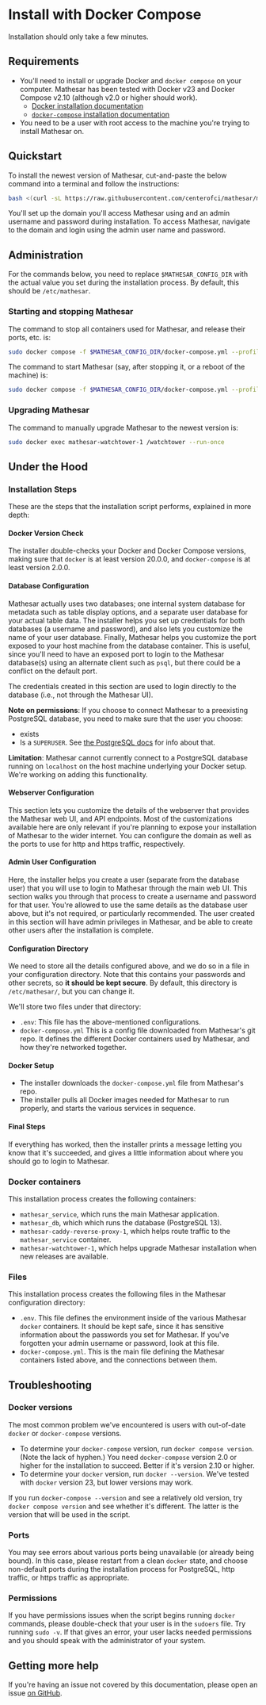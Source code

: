 # Install with Docker Compose

Installation should only take a few minutes.

## Requirements
- You'll need to install or upgrade Docker and `docker compose` on your computer. Mathesar has been tested with Docker v23 and Docker Compose v2.10 (although v2.0 or higher should work).
    - [Docker installation documentation](https://docs.docker.com/desktop/)
    - [`docker-compose` installation documentation](https://docs.docker.com/compose/install/)
- You need to be a user with root access to the machine you're trying to install Mathesar on.

## Quickstart
To install the newest version of Mathesar, cut-and-paste the below command into a terminal and follow the instructions:

```sh
bash <(curl -sL https://raw.githubusercontent.com/centerofci/mathesar/master/install.sh)
```

You'll set up the domain you'll access Mathesar using and an admin username and password during installation. To access Mathesar, navigate to the domain and login using the admin user name and password.

## Administration

For the commands below, you need to replace `$MATHESAR_CONFIG_DIR` with the actual value you set during the installation process. By default, this should be `/etc/mathesar`.

### Starting and stopping Mathesar

The command to stop all containers used for Mathesar, and release their ports, etc. is:
```sh
sudo docker compose -f $MATHESAR_CONFIG_DIR/docker-compose.yml --profile prod down
```

The command to start Mathesar (say, after stopping it, or a reboot of the machine) is:
```sh
sudo docker compose -f $MATHESAR_CONFIG_DIR/docker-compose.yml --profile prod up
```

### Upgrading Mathesar
The command to manually upgrade Mathesar to the newest version is:

```sh
sudo docker exec mathesar-watchtower-1 /watchtower --run-once
```

## Under the Hood

### Installation Steps
These are the steps that the installation script performs, explained in more depth:

#### Docker Version Check

The installer double-checks your Docker and Docker Compose versions, making sure that `docker` is at least version 20.0.0, and `docker-compose` is at least version 2.0.0.

#### Database Configuration
   
Mathesar actually uses two databases; one internal system database for metadata such as table display options, and a separate user database for your actual table data. The installer helps you set up credentials for both databases (a username and password), and also lets you customize the name of your user database. Finally, Mathesar helps you customize the port exposed to your host machine from the database container. This is useful, since you'll need to have an exposed port to login to the Mathesar database(s) using an alternate client such as `psql`, but there could be a conflict on the default port. 

The credentials created in this section are used to login directly to the database (i.e., not through the Mathesar UI).

**Note on permissions**: If you choose to connect Mathesar to a preexisting PostgreSQL database, you need to make sure that the user you choose:
- exists
- Is a `SUPERUSER`. See [the PostgreSQL docs](https://www.postgresql.org/docs/13/sql-createrole.html) for info about that.

**Limitation**: Mathesar cannot currently connect to a PostgreSQL database running on `localhost` on the host machine underlying your Docker setup. We're working on adding this functionality.
#### Webserver Configuration

This section lets you customize the details of the webserver that provides the Mathesar web UI, and API endpoints. Most of the customizations available here are only relevant if you're planning to expose your installation of Mathesar to the wider internet. You can configure the domain as well as the ports to use for http and https traffic, respectively.
   
#### Admin User Configuration

Here, the installer helps you create a user (separate from the database user) that you will use to login to Mathesar through the main web UI. This section walks you through that process to create a username and password for that user. You're allowed to use the same details as the database user above, but it's not required, or particularly recommended. The user created in this section will have admin privileges in Mathesar, and be able to create other users after the installation is complete.

#### Configuration Directory

We need to store all the details configured above, and we do so in a file in your configuration directory. Note that this contains your passwords and other secrets, so **it should be kept secure**. By default, this directory is `/etc/mathesar/`, but you can change it.

We'll store two files under that directory:

- `.env`: This file has the above-mentioned configurations.
- `docker-compose.yml` This is a config file downloaded from Mathesar's git repo. It defines the different Docker containers used by Mathesar, and how they're networked together.

#### Docker Setup

- The installer downloads the `docker-compose.yml` file from Mathesar's repo.
- The installer pulls all Docker images needed for Mathesar to run properly, and starts the various services in sequence.

#### Final Steps

If everything has worked, then the installer prints a message letting you know that it's succeeded, and gives a little information about where you should go to login to Mathesar.

### Docker containers
This installation process creates the following containers:

- `mathesar_service`, which runs the main Mathesar application.
- `mathesar_db`, which which runs the database (PostgreSQL 13).
- `mathesar-caddy-reverse-proxy-1`, which helps route traffic to the `mathesar_service` container.
- `mathesar-watchtower-1`, which helps upgrade Mathesar installation when new releases are available.

### Files
This installation process creates the following files in the Mathesar configuration directory:

- `.env`. This file defines the environment inside of the various Mathesar `docker` containers. It should be kept safe, since it has sensitive information about the passwords you set for Mathesar. If you've forgotten your admin username or password, look at this file.
- `docker-compose.yml`. This is the main file defining the Mathesar containers listed above, and the connections between them.

## Troubleshooting

### Docker versions

The most common problem we've encountered is users with out-of-date `docker` or `docker-compose` versions.

- To determine your `docker-compose` version, run `docker compose version`. (Note the lack of hyphen.) You need `docker-compose` version 2.0 or higher for the installation to succeed. Better if it's version 2.10 or higher.
- To determine your `docker` version, run `docker --version`. We've tested with `docker` version 23, but lower versions may work.

If you run `docker-compose --version` and see a relatively old version, try `docker compose version` and see whether it's different. The latter is the version that will be used in the script.

### Ports

You may see errors about various ports being unavailable (or already being bound). In this case, please restart from a clean `docker` state, and choose non-default ports during the installation process for PostgreSQL, http traffic, or https traffic as appropriate.

### Permissions

If you have permissions issues when the script begins running `docker` commands, please double-check that your user is in the `sudoers` file. Try running `sudo -v`. If that gives an error, your user lacks needed permissions and you should speak with the administrator of your system.

## Getting more help

If you're having an issue not covered by this documentation, please open an issue [on GitHub](https://github.com/centerofci/mathesar/issues).
